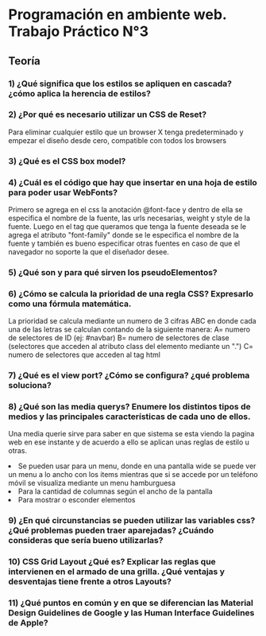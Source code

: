 <h1>Programación en ambiente web. Trabajo Práctico N°3 </h1>
<h2>Teoría</h2>
<h3></h3>
<h3></h3>
<h3></h3>

<h3>1) ¿Qué significa que los estilos se apliquen en cascada? ¿cómo aplica la herencia de estilos?</h3>
<h3>2) ¿Por qué es necesario utilizar un CSS de Reset?</h3>
<p>Para eliminar cualquier estilo que un browser X tenga predeterminado y empezar el diseño desde cero, compatible con todos los browsers</p>
<h3>3) ¿Qué es el CSS box model?</h3>
<h3>4) ¿Cuál es el código que hay que insertar en una hoja de estilo para poder usar WebFonts?</h3>
<p>Primero se agrega en el css la anotación @font-face y dentro de ella se especifica el nombre de la fuente, las urls necesarias, weight y style de la fuente. Luego en el tag que queramos que tenga la fuente deseada se le agrega el atributo "font-family" donde se le especifica el nombre de la fuente y también es bueno especificar otras fuentes en caso de que el navegador no soporte la que el diseñador desee.</p>
<h3>5) ¿Qué son y para qué sirven los pseudoElementos?</h3>
<h3>6) ¿Cómo se calcula la prioridad de una regla CSS? Expresarlo como una fórmula matemática.</h3>
<p>La prioridad se calcula mediante un numero de 3 cifras ABC en donde cada una de las letras se calculan contando de la siguiente manera:
    A= numero de selectores de ID (ej: #navbar)
    B= numero de selectores de clase (selectores que acceden al atributo class del elemento mediante un ".")
    C= numero de selectores que acceden al tag html
</p>
<h3>7) ¿Qué es el view port? ¿Cómo se configura? ¿qué problema soluciona?</h3>
<h3>8) ¿Qué son las media querys? Enumere los distintos tipos de medios y las principales características de cada uno de ellos.</h3>
<p>Una media querie sirve para saber en que sistema se esta viendo la pagina web en ese instante y de acuerdo a ello se aplican unas reglas de estilo u otras.
    <li>Se pueden usar para un menu, donde en una pantalla wide se puede ver un menu a lo ancho con los items mientras que si se accede por un teléfono móvil se visualiza mediante un menu hamburguesa</li>
    <li>Para la cantidad de columnas según el ancho de la pantalla</li> 
    <li>Para mostrar o esconder elementos</li> 
</p>
<h3>9) ¿En qué circunstancias se pueden utilizar las variables css? ¿Qué problemas pueden traer aparejadas? ¿Cuándo consideras que sería bueno utilizarlas?</h3>
<h3>10) CSS Grid Layout ¿Qué es? Explicar las reglas que intervienen en el armado de una grilla. ¿Qué ventajas y desventajas tiene frente a otros Layouts?</h3>
<h3>11) ¿Qué puntos en común y en que se diferencian las Material Design Guidelines de Google y las Human Interface Guidelines de Apple?</h3>